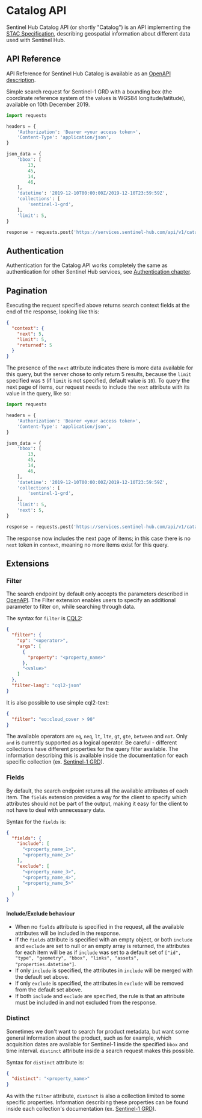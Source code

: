 # Catalog API

Sentinel Hub Catalog API (or shortly "Catalog") is an API implementing
the [STAC Specification](https://stacspec.org/), describing geospatial
information about different data used with Sentinel Hub.

## API Reference

API Reference for Sentinel Hub Catalog is available as an [OpenAPI
description](https://docs.sentinel-hub.com/api/latest/reference/#tag/catalog_core).

Simple search request for Sentinel-1 GRD with a bounding box (the
coordinate reference system of the values is WGS84 longitude/latitude),
available on 10th December 2019.

``` python
import requests

headers = {
    'Authorization': 'Bearer <your access token>',
    'Content-Type': 'application/json',
}

json_data = {
    'bbox': [
        13,
        45,
        14,
        46,
    ],
    'datetime': '2019-12-10T00:00:00Z/2019-12-10T23:59:59Z',
    'collections': [
        'sentinel-1-grd',
    ],
    'limit': 5,
}

response = requests.post('https://services.sentinel-hub.com/api/v1/catalog/1.0.0/search', headers=headers, json=json_data)
```

## Authentication

Authentication for the Catalog API works completely the same as
authentication for other Sentinel Hub services, see [Authentication
chapter](/APIs/SentinelHub/api/overview/authentication/).

## Pagination

Executing the request specified above returns search context fields at
the end of the response, looking like this:

``` json
{
  "context": {
    "next": 5,
    "limit": 5,
    "returned": 5
  }
}
```

The presence of the `next` attribute indicates there is more data
available for this query, but the server chose to only return 5 results,
because the `limit` specified was `5` (if `limit` is not specified,
default value is `10`). To query the next page of items, our request
needs to include the `next` attribute with its value in the query, like
so:

``` python
import requests

headers = {
    'Authorization': 'Bearer <your access token>',
    'Content-Type': 'application/json',
}

json_data = {
    'bbox': [
        13,
        45,
        14,
        46,
    ],
    'datetime': '2019-12-10T00:00:00Z/2019-12-10T23:59:59Z',
    'collections': [
        'sentinel-1-grd',
    ],
    'limit': 5,
    'next': 5,
}

response = requests.post('https://services.sentinel-hub.com/api/v1/catalog/1.0.0/search', headers=headers, json=json_data)
```

The response now includes the next page of items; in this case there is
no `next` token in `context`, meaning no more items exist for this
query.

## Extensions

### Filter

The search endpoint by default only accepts the parameters described in
[OpenAPI](https://docs.sentinel-hub.com/api/latest/reference/#tag/catalog_item_search/operation/postCatalogItemSearch).
The Filter extension enables users to specify an additional parameter to
filter on, while searching through data.

The syntax for `filter` is
[CQL2](https://docs.ogc.org/DRAFTS/21-065.html):

``` json
{
  "filter": {
    "op": "<operator>",
    "args": [
      {
        "property": "<property_name>"
      },
      "<value>"
    ]
  },
  "filter-lang": "cql2-json"
}
```

It is also possible to use simple cql2-text:

``` json
{
  "filter": "eo:cloud_cover > 90"
}
```

The available operators are `eq`, `neq`, `lt`, `lte`, `gt`, `gte`,
`between` and `not`. Only `and` is currently supported as a logical
operator. Be careful - different collections have different properties
for the query filter available. The information describing this is
available inside the documentation for each specific collection (ex.
[Sentinel-1
GRD](/APIs/SentinelHub/data/sentinel-1-grd/#filter-extension)).

### Fields

By default, the search endpoint returns all the available attributes of
each item. The `fields` extension provides a way for the client to
specify which attributes should not be part of the output, making it
easy for the client to not have to deal with unnecessary data.

Syntax for the `fields` is:

``` json
{
  "fields": {
    "include": [
      "<property_name_1>",
      "<property_name_2>"
    ],
    "exclude": [
      "<property_name_3>",
      "<property_name_4>",
      "<property_name_5>"
    ]
  }
}
```

#### Include/Exclude behaviour

-   When no `fields` attribute is specified in the request, all the
    available attributes will be included in the response.
-   If the `fields` attribute is specified with an empty object, or both
    `include` and `exclude` are set to null or an empty array is
    returned, the attributes for each item will be as if `include` was
    set to a default set of
    `["id", "type", "geometry", "bbox", "links", "assets", "properties.datetime"]`.
-   If only `include` is specified, the attributes in `include` will be
    merged with the default set above.
-   If only `exclude` is specified, the attributes in `exclude` will be
    removed from the default set above.
-   If both `include` and `exclude` are specified, the rule is that an
    attribute must be included in and not excluded from the response.

### Distinct

Sometimes we don't want to search for product metadata, but want some
general information about the product, such as for example, which
acquisition dates are available for Sentinel-1 inside the specified
`bbox` and time interval. `distinct` attribute inside a search request
makes this possible.

Syntax for `distinct` attribute is:

``` json
{
  "distinct": "<property_name>"
}
```

As with the `filter` attribute, `distinct` is also a collection limited
to some specific properties. Information describing these properties can
be found inside each collection's documentation (ex. [Sentinel-1
GRD](/APIs/SentinelHub/data/sentinel-1-grd/#distinct-extension)).
